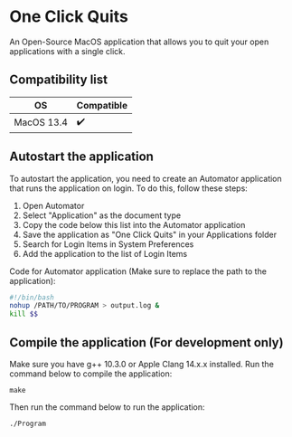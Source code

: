 # One Click Quits
An Open-Source MacOS application that allows you to quit your open applications with a single click.

## Compatibility list
| OS          | Compatible          |
| ----------- | ------------------- |
| MacOS 13.4  | :heavy_check_mark:  |

## Autostart the application
To autostart the application, you need to create an Automator application that runs the application on login. To do this, follow these steps:

1. Open Automator
2. Select "Application" as the document type
3. Copy the code below this list into the Automator application
4. Save the application as "One Click Quits" in your Applications folder
5. Search for Login Items in System Preferences
6. Add the application to the list of Login Items

Code for Automator application (Make sure to replace the path to the application):
```bash
#!/bin/bash
nohup /PATH/TO/PROGRAM > output.log &
kill $$
```

## Compile the application (For development only)
Make sure you have g++ 10.3.0 or Apple Clang 14.x.x installed.
Run the command below to compile the application:
```
make
```
Then run the command below to run the application:
```
./Program
```